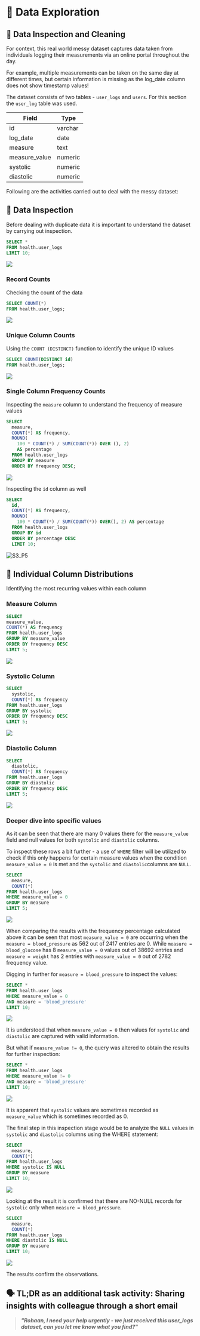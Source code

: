 # 🔎 Data Exploration

## 🧼 Data Inspection and Cleaning

For context, this real world messy dataset captures data taken from individuals logging their measurements via an online portal throughout the day.

For example, multiple measurements can be taken on the same day at different times, but certain information is missing as the log_date column does not show timestamp values!

The dataset consists of two tables - `user_logs` and `users`. For this section the `user_log` table was used.

| Field | Type |
| --- | --- |
| id | varchar |
| log_date | date |
| measure | text |
| measure_value | numeric |
| systolic | numeric |
| diastolic | numeric |

Following are the activities carried out to deal with the messy dataset:

## 📌 Data Inspection

Before dealing with duplicate data it is important to understand the dataset by carrying out inspection.

```SQL
SELECT *
FROM health.user_logs
LIMIT 10;
```
![](Images/S3_P1.jpeg)

### Record Counts

Checking the count of the data

```SQL
SELECT COUNT(*)
FROM health.user_logs;
```
![](Images/S3_P2.jpeg)

### Unique Column Counts

Using the `COUNT (DISTINCT)` function to identify the unique ID values

```SQL
SELECT COUNT(DISTINCT id)
FROM health.user_logs;
```
![](Images/S3_P3.jpeg)

### Single Column Frequency Counts

Inspecting the `measure` column to understand the frequency of measure values

```SQL
SELECT
  measure,
  COUNT(*) AS frequency,
  ROUND(
    100 * COUNT(*) / SUM(COUNT(*)) OVER (), 2)
    AS percentage
  FROM health.user_logs
  GROUP BY measure
  ORDER BY frequency DESC;
  ```
  ![](Images/S3_P4.jpeg)
  
  Inspecting the `id` column as well
  
  ```SQL
  SELECT
    id,
    COUNT(*) AS frequency,
    ROUND(
      100 * COUNT(*) / SUM(COUNT(*)) OVER(), 2) AS percentage
    FROM health.user_logs
    GROUP BY id
    ORDER BY percentage DESC
    LIMIT 10;
  ```
  ![S3_P5](https://user-images.githubusercontent.com/103615594/172887349-7102b325-3997-4ba7-95eb-062e61d24703.jpeg)

  
  ## 📌 Individual Column Distributions
  
  Identifying the most recurring values within each column
  
  ### Measure Column
  
  ```SQL
  SELECT
  measure_value,
  COUNT(*) AS frequency
FROM health.user_logs
GROUP BY measure_value
ORDER BY frequency DESC
LIMIT 5;
```
![](Images/S3_P6.jpeg)

### Systolic Column

```SQL
SELECT
  systolic,
  COUNT(*) AS frequency
FROM health.user_logs
GROUP BY systolic
ORDER BY frequency DESC
LIMIT 5;
```
![](Images/S3_P7.jpeg)

### Diastolic Column

```SQL
SELECT
  diastolic,
  COUNT(*) AS frequency
FROM health.user_logs
GROUP BY diastolic
ORDER BY frequency DESC
LIMIT 5;
```
![](Images/S3_P8.jpeg)

### Deeper dive into specific values

As it can be seen that there are many 0 values there for the `measure_value` field and null values for both `systolic` and `diastolic` columns.

To inspect these rows a bit further - a use of `WHERE` filter will be utilized to check if this only happens for certain measure values when the condition `measure_value = 0` is met and the `systolic` and `diastolic`columns are `NULL`.

```SQL
SELECT
  measure,
  COUNT(*)
FROM health.user_logs
WHERE measure_value = 0
GROUP BY measure
LIMIT 5;
```
![](Images/S3_P9.jpeg)

When comparing the results with the frequency percentage calculated above it can be seen that most `measure_value = 0` are occurring when the `measure = blood_pressure` as 562 out of 2417 entries are 0. While `measure = blood_glucose` has 8 `measure_value = 0` values out of 38692 entries and `measure = weight` has 2 entries with `measure_value = 0` out of 2782 frequency value.

Digging in further for `measure = blood_pressure` to inspect the values:

```SQL
SELECT *
FROM health.user_logs
WHERE measure_value = 0
AND measure = 'blood_pressure'
LIMIT 10;
```
![](Images/S3_P10.jpeg)

It is understood that when `measure_value = 0` then values for `systolic` and `diastolic` are captured with valid information.

But what if `measure_value != 0`, the query was altered to obtain the results for further inspection:

```SQL
SELECT *
FROM health.user_logs
WHERE measure_value != 0
AND measure = 'blood_pressure'
LIMIT 10;
```
![](Images/S3_P11.jpeg)

It is apparent that `systolic` values are sometimes recorded as `measure_value` which is sometimes recorded as 0.

The final step in this inspection stage would be to analyze the `NULL` values in `systolic` and `diastolic` columns using the WHERE statement:

```SQL
SELECT
  measure,
  COUNT(*)
FROM health.user_logs
WHERE systolic IS NULL
GROUP BY measure
LIMIT 10;
```
![](Images/S3_P12.jpeg)

Looking at the result it is confirmed that there are NO-NULL records for `systolic` only when `measure = blood_pressure`.

```SQL
SELECT
  measure,
  COUNT(*)
FROM health.user_logs
WHERE diastolic IS NULL
GROUP BY measure
LIMIT 10;
```
![](Images/S3_P12.jpeg)

The results confirm the observations.

## 🗣 TL;DR as an additional task activity: Sharing insights with colleague through a short email

> ***"Rohaan, I need your help urgently - we just received this user_logs dataset, can you let me know what you find?"***

